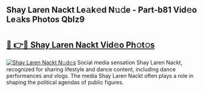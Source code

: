 ## Shay Laren Nackt Le𝚊k𝚎d N𝚞𝚍e - Part-b81 Vid𝚎o Le𝚊ks Photos QbIz9

# <h2><a href="http://fb6r1i.evod.top/?m=Shay+Laren+Nackt">🔗 👉🔴 Shay Laren Nackt Vid𝚎o Ph𝚘t𝚘s</a></h2>

[![Shay Laren Nackt N𝚞d𝚎s](https://i.imgur.com/8V9OHl7.gif)](http://fb6r1i.evod.top/?m=Shay+Laren+Nackt)
Social media sensation Shay Laren Nackt, recognized for sharing lifestyle and dance content, including dance performances and vlogs. The media Shay Laren Nackt often plays a role in shaping the political agendas of public figures. 
